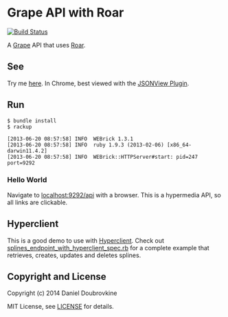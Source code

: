 Grape API with Roar
===================

[![Build Status](https://secure.travis-ci.org/dblock/grape-with-roar.png)](http://travis-ci.org/dblock/grape-with-roar)

A [Grape](http://github.com/intridea/grape) API that uses [Roar](https://github.com/apotonick/roar).

See
---

Try me [here](http://grape-with-roar.herokuapp.com/). In Chrome, best viewed with the [JSONView Plugin](https://chrome.google.com/webstore/detail/jsonview/chklaanhfefbnpoihckbnefhakgolnmc?hl=en).

Run
---

```
$ bundle install
$ rackup

[2013-06-20 08:57:58] INFO  WEBrick 1.3.1
[2013-06-20 08:57:58] INFO  ruby 1.9.3 (2013-02-06) [x86_64-darwin11.4.2]
[2013-06-20 08:57:58] INFO  WEBrick::HTTPServer#start: pid=247 port=9292
```

### Hello World

Navigate to [localhost:9292/api](http://localhost:9292/api) with a browser. This is a hypermedia API, so all links are clickable.

Hyperclient
-----------

This is a good demo to use with [Hyperclient](https://github.com/codegram/hyperclient). Check out [splines_endpoint_with_hyperclient_spec.rb](/spec/api/splines_endpoint_with_hyperclient_spec.rb) for a complete example that retrieves, creates, updates and deletes splines.

Copyright and License
---------------------

Copyright (c) 2014 Daniel Doubrovkine

MIT License, see [LICENSE](LICENSE) for details.
